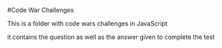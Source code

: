 #Code War Challenges

This is a folder with code wars challenges in JavaScript

it contains the question as well as the answer given to complete the test
